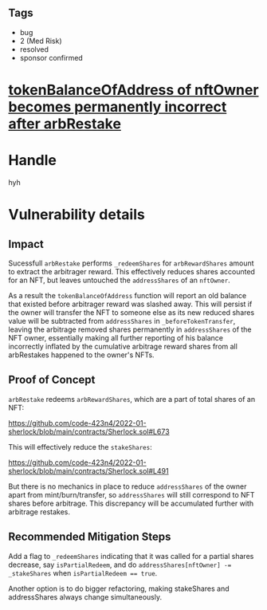 ## Tags

- bug
- 2 (Med Risk)
- resolved
- sponsor confirmed

# [tokenBalanceOfAddress of nftOwner becomes permanently incorrect after arbRestake](https://github.com/code-423n4/2022-01-sherlock-findings/issues/109) 

# Handle

hyh


# Vulnerability details

## Impact

Sucessfull `arbRestake` performs `_redeemShares` for `arbRewardShares` amount to extract the arbitrager reward. This effectively reduces shares accounted for an NFT, but leaves untouched the `addressShares` of an `nftOwner`.

As a result the `tokenBalanceOfAddress` function will report an old balance that existed before arbitrager reward was slashed away. This will persist if the owner will transfer the NFT to someone else as its new reduced shares value will be subtracted from `addressShares` in `_beforeTokenTransfer`, leaving the arbitrage removed shares permanently in `addressShares` of the NFT owner, essentially making all further reporting of his balance incorrectly inflated by the cumulative arbitrage reward shares from all arbRestakes happened to the owner's NFTs.

## Proof of Concept

`arbRestake` redeems `arbRewardShares`, which are a part of total shares of an NFT:

https://github.com/code-423n4/2022-01-sherlock/blob/main/contracts/Sherlock.sol#L673


This will effectively reduce the `stakeShares`:

https://github.com/code-423n4/2022-01-sherlock/blob/main/contracts/Sherlock.sol#L491

But there is no mechanics in place to reduce `addressShares` of the owner apart from mint/burn/transfer, so `addressShares` will still correspond to NFT shares before arbitrage. This discrepancy will be accumulated further with arbitrage restakes.


## Recommended Mitigation Steps

Add a flag to `_redeemShares` indicating that it was called for a partial shares decrease, say `isPartialRedeem`, and do `addressShares[nftOwner] -= _stakeShares` when `isPartialRedeem == true`.

Another option is to do bigger refactoring, making stakeShares and addressShares always change simultaneously.


